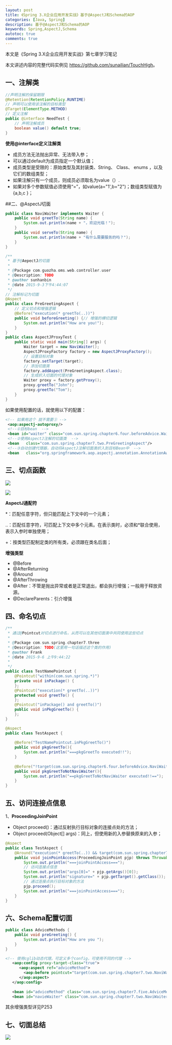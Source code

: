 ```yaml
---
layout: post
title: 《Spring 3.X企业应用开发实战》基于@AspectJ和Schema的AOP
categories: [Java, Spring]
description: 基于@AspectJ和Schema的AOP
keywords: Spring,AspectJ,Schema
autotoc: true
comments: true
---
```


本文是《Spring 3.X企业应用开发实战》第七章学习笔记

本文讲述内容的完整代码实例见 <https://github.com/sunailian/TouchHigh>。

## 一、注解类

```java
//声明注解的保留期限
@Retention(RetentionPolicy.RUNTIME)
// 声明可以使用该注解的目标类型
@Target(ElementType.METHOD)
// 定义注解
public @interface NeedTest {
    // 声明注解成员
    boolean value() default true;
}  
```

**使用@interface定义注解类**

- 成员方法无法抛出异常、无法带入参；
- 可以通过default为成员指定一个默认值；
- 成员类型是受限的：原始类型及其封装类、String、 Class、 enums ，以及它们的数组类型；
- 如果注解只有一个成员，则成员必须取名为value（）.
- 如果对多个参数赋值必须使用“=”，如value(a="1',b="2")；数组类型赋值为{a,b,c }；

##二、@AspectJ切面

```java
public class NaviWaiter implements Waiter {
    public void greetTo(String name) {
        System.out.println(name + "，欢迎光临！");
    }
    public void serveTo(String name) {
        System.out.println(name + "有什么需要服务的吗？");
    }
}  
```

```java
/**
 * 基于@AepectJ的切面
 * 
 * @Package com.guozha.oms.web.controller.user
 * @Description: TODO
 * @author sunhanbin
 * @date 2015-9-3下午4:44:07
 */
// 注解标记为切面
@Aspect
public class PreGreetingAspect {
    // 定义切点和增强逻辑
    @Before("execution(* greetTo(..))")
    public void beforeGreeting() {// 增强的横切逻辑
        System.out.println("How are you!");
    }
}  
public class AspectJProxyTest {
    public static void main(String[] args) {
        Waiter target = new NaviWaiter();
        AspectJProxyFactory factory = new AspectJProxyFactory();
        // 设置目标对象
        factory.setTarget(target);
        // 添加切面类
        factory.addAspect(PreGreetingAspect.class);
        // 生成织入切面的代理对象
        Waiter proxy = factory.getProxy();
        proxy.greetTo("John");
        proxy.greetTo("Tom");
    }
}  
```

如果使用配置的话，就使用以下的配置：

```xml
<!-- 如果用这个 就不需要③ -->
 <aop:aspectj-autoproxy/>
 <!--①目标bean  -->
 <bean id="waiter" class="com.sun.spring.chapter6.four.beforeAdvice.Waiter"/>
 <!--②使用AspectJ注解的切面类  -->
 <bean   class="com.sun.spring.chapter7.two.PreGreetingAspect"/>
 <!--③自动创建代理器，自动将AspectJ注解切面类织入到目标Bean中  -->
 <bean   class="org.springframework.aop.aspectj.annotation.AnnotationAwareAspectJAutoProxyCreator"/>  
 ```

## 三、切点函数

![](http://7xptxy.com1.z0.glb.clouddn.com/spring-chapter7-1.jpg)

![](http://7xptxy.com1.z0.glb.clouddn.com/spring-chapter7-2.jpg)

**AspectJ通配符**

*：匹配任意字符，但只能匹配上下文中的一个元素；

..：匹配任意字符，可匹配上下文中多个元素。在表示类时，必须和*联合使用，表示入参时单独使用；

+：按类型匹配制定类的所有类，必须跟在类名后面；

**增强类型**

- @Before
- @AfterReturning
- @Around
- @AfterThrowing
- @After：不管是抛出异常或者是正常退出，都会执行增强；一般用于释放资源。
- @DeclareParents：引介增强


## 四、命名切点

```java
/**
 * 通过@Pointcut对切点进行命名，从而可以在其他切面类中共同使用这些切点
 * 
 * @Package com.sun.spring.chapter7.three
 * @Description: TODO(这里用一句话描述这个类的作用)
 * @author Frank
 * @date 2015-9-6 上午9:44:22
 * 
 */
public class TestNamePointcut {
    @Pointcut("within(com.sun.spring.*)")
    private void inPackage() {
    };
    @Pointcut("execution(* greetTo(..))")
    protected void greetTo() {
    };
    @Pointcut("inPackage() and greetTo()")
    public void inPkgGreetTo() {
    };
}  
```

```java
@Aspect
public class TestAspect {
    
    @Before("TestNamePointcut.inPkgGreetTo()")
    public void pkgGreetTo(){
        System.out.println("===pkgGreetTo executed!!");
    }
    
    @Before("!target(com.sun.spring.chapter6.four.beforeAdvice.NaviWaiter) && TestNamePointcut.inPkgGreetTo()")
    public void pkgGreetToNotNaviWaiter(){
        System.out.println("==pkgGreetToNotNaviWaiter executed!!==");
    }
}  
```

## 五、访问连接点信息

1、**ProceedingJoinPoint**

- Object proceed()：通过反射执行目标对象的连接点处的方法；
- Object proceed(Object[] args)：同上，但使用新的入参替换原来的入参；

```java
@Aspect
public class TestAspect {
    @Around("execution(* greetTo(..)) && target(com.sun.spring.chapter7.two.NaviWaiter)")
    public void joinPointAccess(ProceedingJoinPoint pjp) throws Throwable {
        System.out.println("===joinPointAccess===");
        // 访问连接点信息
        System.out.println("args[0]=" + pjp.getArgs()[0]);
        System.out.println("signature=" + pjp.getTarget().getClass());
        // 通过连接点执行目标对象的方法
        pjp.proceed();
        System.out.println("===joinPointAccess===");
    }
}  
```

## 六、Schema配置切面

```java
public class AdviceMethods {
    public void preGreeting() {
        System.out.println("How are you ");
    }
}  
```

```xml
<!-- 使用cglib动态代理。可定义多个config，可使用不同的代理 -->
   <aop:config proxy-target-class="true">
      <aop:aspect ref="adviceMethod">
        <aop:before pointcut="target(com.sun.spring.chapter7.two.NaviWaiter) and execution(* greetTo(..))" method="preGreeting"/>
      </aop:aspect>
   </aop:config>
   
   <bean id="adviceMethod" class="com.sun.spring.chapter7.five.AdviceMethods"/>
   <bean id="navieWaiter" class="com.sun.spring.chapter7.two.NaviWaiter"/>

```

其余增强类型详见P253

## 七、切面总结

![](http://7xptxy.com1.z0.glb.clouddn.com/spring-chapter7-3.jpg)


